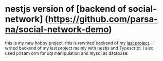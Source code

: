 # nestjs version of [backend of social-network] (https://github.com/parsa-na/social-network-demo)

this is my new hobby project. this is rewrited backend of my [last project](https://github.com/parsa-na/social-network-demo). I writed backend of my last project mainly with nestjs and Typescript. i also used prisam orm for sql manipulation and mysql as database.
